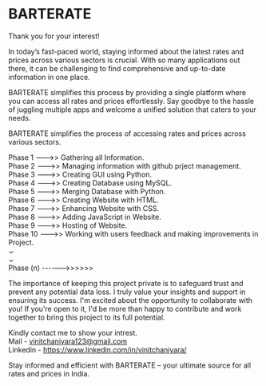 # BARTERATE
Thank you for your interest! 

In today’s fast-paced world, staying informed about the latest rates and prices across various sectors is crucial. With so many applications out there, it can be challenging to find comprehensive and up-to-date information in one place.

BARTERATE simplifies this process by providing a single platform where you can access all rates and prices effortlessly. Say goodbye to the hassle of juggling multiple apps and welcome a unified solution that caters to your needs.

BARTERATE simplifies the process of accessing rates and prices across various sectors.

Phase 1 --->> Gathering all Information.  
Phase 2 --->> Managing information with github prject management.  
Phase 3 --->> Creating GUI using Python.  
Phase 4 --->> Creating Database using MySQL.    
Phase 5 --->> Merging Database with Python.    
Phase 6 --->> Creating Website with HTML.  
Phase 7 --->> Enhancing Website with CSS.  
Phase 8 --->> Adding JavaScript in Website.  
Phase 9 --->> Hosting of Website.  
Phase 10 --->> Working with users feedback and making improvements in Project.   
⌄  
⌄  
Phase (n) ------>>>>>>

The importance of keeping this project private is to safeguard trust and prevent any potential data loss.
I truly value your insights and support in ensuring its success. 
I'm excited about the opportunity to collaborate with you! If you're open to it, I'd be more than happy to contribute and work together to bring this project to its full potential.

Kindly contact me to show your intrest.  
Mail - vinitchaniyara123@gmail.com  
Linkedin - https://www.linkedin.com/in/vinitchaniyara/  

Stay informed and efficient with BARTERATE – your ultimate source for all rates and prices in India.
